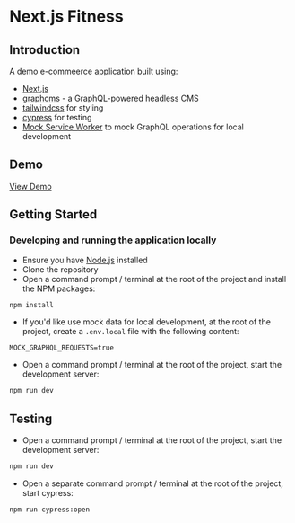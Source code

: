 # Next.js Fitness

## Introduction

A demo e-commeerce application built using:

* [Next.js](https://nextjs.org/)
* [graphcms](https://graphcms.com/) - a GraphQL-powered headless CMS
* [tailwindcss](https://tailwindcss.com/) for styling
* [cypress](https://www.cypress.io/) for testing
* [Mock Service Worker](https://mswjs.io/) to mock GraphQL operations for local development

## Demo

[View Demo](https://nextjsfitness.vercel.app/)

## Getting Started

### Developing and running the application locally

* Ensure you have [Node.js](https://nodejs.org/) installed
* Clone the repository
* Open a command prompt / terminal at the root of the project and install the NPM packages:
``` bash
npm install
```
* If you'd like use mock data for local development, at the root of the project, create a `.env.local` file with the following content:
```
MOCK_GRAPHQL_REQUESTS=true
```
* Open a command prompt / terminal at the root of the project, start the development server:
``` bash
npm run dev
```
## Testing

* Open a command prompt / terminal at the root of the project, start the development server:
``` bash
npm run dev
```
* Open a separate command prompt / terminal at the root of the project, start cypress:
``` bash
npm run cypress:open
```

